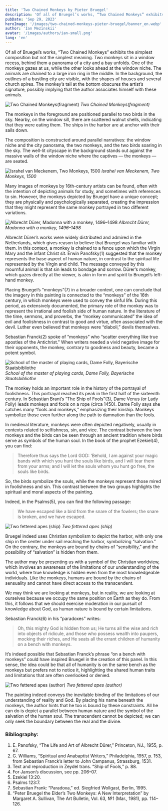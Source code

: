```yaml
---
title: 'Two Chained Monkeys by Pieter Bruegel'
description: 'Of all of Bruegel’s works, “Two Chained Monkeys” exhibits the simplest composition but not the simplest meaning.'
pubDate: 'Sep 29, 2023'
heroImage: '/images/two-chained-monkeys-pieter-bruegel/banner_en.webp'
author: 'Ian Mezinskii'
avatar: '/images/authors/ian-small.png'
lang: 'en'
---
```


Of all of Bruegel’s works, “Two Chained Monkeys” exhibits the simplest composition but not the simplest meaning. Two monkeys sit in a window recess, behind them a panorama of a city and a bay unfolds. One of the monkeys gazes at us, while the other looks ahead at the window niche. The animals are chained to a large iron ring in the middle. In the background, the outlines of a bustling city are visible, with the shapes of houses and several church spires. The monkey’s tail at the bottom obscures the artist’s signature, possibly implying that the author associates himself with these animals.

![Two Chained Monkeys(fragment)](/images/two-chained-monkeys-pieter-bruegel/monkeys_fragmant.webp)
*Two Chained Monkeys(fragment)*

The monkeys in the foreground are positioned parallel to two birds in the sky. Nearby, on the window sill, there are scattered walnut shells, indicating that they were eating them. The ships in the harbor are at anchor with their sails down.

The composition is constructed around parallel narratives: the window niche and the city panorama, the two monkeys, and the two birds soaring in the sky. The well-lit cityscape in the background stands out against the massive walls of the window niche where the captives — the monkeys — are seated.

![Israhel van Meckenem, Two Monkeys, 1500](/images/two-chained-monkeys-pieter-bruegel/two_monkeys.webp)
*Israhel van Meckenem, Two Monkeys, 1500*

Many images of monkeys by 16th-century artists can be found, often with the intention of depicting animals for study, and sometimes with references to sin. However, the monkeys depicted by Bruegel have a unique concept; they are physically and psychologically separated, creating the impression that they might represent the same monkey portrayed in two different variations.

![Albrecht Dürer, Madonna with a monkey, 1496–1498](/images/two-chained-monkeys-pieter-bruegel/madonna_monkey.webp)
*Albrecht Dürer, Madonna with a monkey, 1496–1498*

Albrecht Dürer’s works were widely distributed and admired in the Netherlands, which gives reason to believe that Bruegel was familiar with them. In this context, a monkey is chained to a fence upon which the Virgin Mary and the infant Christ sit. Erwin Panofsky(1) suggested that the monkey represents the base aspect of human nature, in contrast to the spiritual life represented by the Virgin and child. The message conveyed by this mournful animal is that sin leads to bondage and sorrow. Dürer’s monkey, which gazes directly at the viewer, is akin in form and spirit to Bruegel’s left-hand monkey.

Placing Bruegel’s “monkeys”(7) in a broader context, one can conclude that the imagery in this painting is connected to the “monkeys” of the 16th century, in which monkeys were used to convey the sinful life. During this period, as extensively documented, the primary role of the monkey was to represent the irrational and foolish side of human nature. In the literature of the time, sermons, and proverbs, the “monkey communicated” the idea of evil and foolishness in contrast to good and virtue, often associated with the devil. Luther even believed that monkeys were “diaboli,” devils themselves.

Sebastian Franck(2) spoke of “monkeys” who “scatter everything like true apostles of the Antichrist.” When writers needed a vivid negative image for their opponents, the monkey, contrary to goodness and beauty, became a potent symbol.

![School of the master of playing cards, Dame Folly, Bayerische Staatsbibliothe](/images/two-chained-monkeys-pieter-bruegel/shool_master.webp)
*School of the master of playing cards, Dame Folly, Bayerische Staatsbibliothe*

The monkey holds an important role in the history of the portrayal of foolishness. This portrayal reached its peak in the first half of the sixteenth century. In Sebastian Brant’s “The Ship of Fools”(3), Dame Venus (or Lady Folly) leads monkeys and fools on a rope (circa 1450). Dame Folly says she catches many “fools and monkeys,” emphasizing their kinship. Monkeys symbolize those even further along the path to damnation than the fools.

In medieval literature, monkeys were often depicted negatively, usually in contexts related to selfishness, sin, and vice. The contrast between the two monkeys and the birds can be seen through an ancient tradition where birds serve as symbols of the human soul. In the book of the prophet Ezekiel(4), you can find:

> Therefore thus says the Lord GOD: ‘Behold, I am against your magic bands with which you hunt the souls like birds, and I will tear them from your arms; and I will let the souls whom you hunt go free, the souls like birds.

So, the birds symbolize the souls, while the monkeys represent those mired in foolishness and sin. This contrast between the two groups highlights the spiritual and moral aspects of the painting.

Indeed, in the Psalms(5), you can find the following passage:

> We have escaped like a bird from the snare of the fowlers; the snare is broken, and we have escaped.

![Two fettered apes (ship)](/images/two-chained-monkeys-pieter-bruegel/two_apes_ship.webp)
*Two fettered apes (ship)*

Bruegel indeed uses Christian symbolism to depict the harbor, with only one ship in the center under sail reaching the harbor, symbolizing “salvation.” On the contrary, the monkeys are bound by chains of “sensibility,” and the possibility of “salvation” is hidden from them.

The author may be presenting us with a symbol of the Christian worldview, which involves an awareness of the limitations of our understanding of the world, where true knowledge is hidden even from the most knowledgeable individuals. Like the monkeys, humans are bound by the chains of sensuality and cannot have direct access to the transcendent.

We may think we are looking at monkeys, but in reality, we are looking at ourselves because we occupy the same position on Earth as they do. From this, it follows that we should exercise moderation in our pursuit of knowledge about God, as human nature is bound by certain limitations.

Sebastian Franck(6) in his “paradoxes” writes:

> Oh, this mighty God is hidden from us; He turns all the wise and rich into objects of ridicule, and those who possess wealth into paupers, mocking their riches, and He seats all the errant children of humanity on a bench with monkeys.

It’s indeed possible that Sebastian Franck’s phrase “on a bench with monkeys” could have inspired Bruegel in the creation of this panel. In this sense, the idea could be that all of humanity is on the same bench as the monkeys but prefers not to notice it, highlighting the shared human traits and limitations that are often overlooked or denied.

![Two fettered apes (author)](/images/two-chained-monkeys-pieter-bruegel/author.webp)
*Two fettered apes (author)*

The painting indeed conveys the inevitable binding of the limitations of our understanding of reality and God. By placing his name beneath the monkeys, the author hints that he too is bound by these constraints. All he can do is depict a parallel between human nature and the symbol of the salvation of the human soul. The transcendent cannot be depicted; we can only seek the boundary between the real and the divine.

### Bibliography:

1. E. Panofsky, “The Life and Art of Albrecht Dürer,” Princeton, NJ., 1955, p. 67.
2. G. Williams, “Spiritual and Anabaptist Writers,” Philadelphia, 1957, p. 153, from Sebastian Franck’s letter to John Campanus, Strassburg, 1531.
3. Text and reproduction in Zeydel trans. “Ship of Fools,” p. 88.
4. For Janson’s discussion, see pp. 206–07.
5. Ezekiel 13:20.
6. Psalms 123:7.
7. Sebastian Frank: “Paradoxa,” ed. Siegfried Wollgast, Berlin, 1995.
8. “Peter Bruegel the Elder’s Two Monkeys: A New Interpretation” by Margaret A. Sullivan, The Art Bulletin, Vol. 63, №1 (Mar., 1981), pp. 114–126.